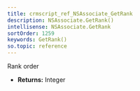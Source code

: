 ```yaml
---
title: crmscript_ref_NSAssociate_GetRank
description: NSAssociate.GetRank()
intellisense: NSAssociate.GetRank
sortOrder: 1259
keywords: GetRank()
so.topic: reference
---
```



Rank order



* **Returns:** Integer


